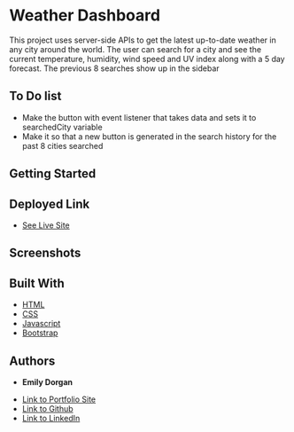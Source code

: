 # Weather Dashboard

This project uses server-side APIs to get the latest up-to-date weather in any city around the world. The user can search for a city and see the current temperature, humidity, wind speed and UV index along with a 5 day forecast. The previous 8 searches show up in the sidebar 

## To Do list

* Make the button with event listener that takes data and sets it to searchedCity variable
* Make it so that a new button is generated in the search history for the past 8 cities searched

## Getting Started



## Deployed Link

* [See Live Site](https://emdorgan.github.io/weather-planner/)

## Screenshots



## Built With

* [HTML](https://developer.mozilla.org/en-US/docs/Web/HTML)
* [CSS](https://developer.mozilla.org/en-US/docs/Web/CSS)
* [Javascript](https://developer.mozilla.org/en-US/docs/Web/JavaScript)
* [Bootstrap](https://getbootstrap.com/)


## Authors

* **Emily Dorgan** 

- [Link to Portfolio Site](https://emdorgan.github.io/portfolio/)
- [Link to Github](https://github.com/emdorgan)
- [Link to LinkedIn](https://www.linkedin.com/in/emily-dorgan/)